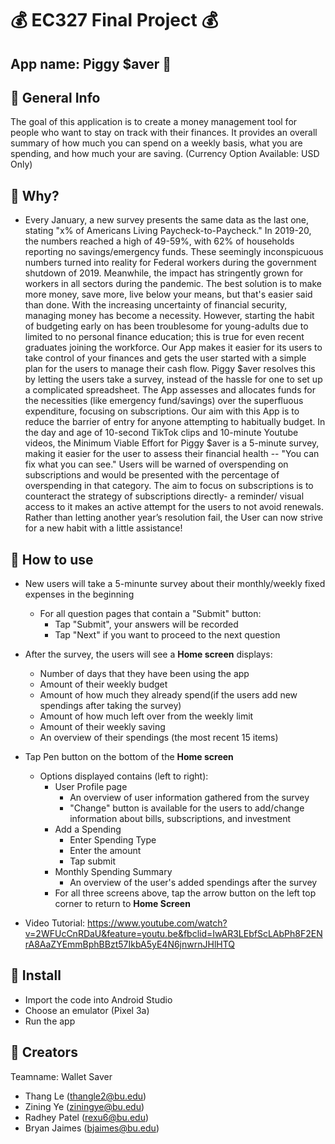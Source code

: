# :moneybag: EC327 Final Project :moneybag:

## App name: Piggy $aver :pig:

## :page_facing_up: General Info 
The goal of this application is to create a money management tool for people who want to stay on track with their finances. It provides an overall summary of how much you can spend on a weekly basis, what you are spending, and how much your are saving. (Currency Option Available: USD Only)
## 🤨 Why?
- Every January, a new survey presents the same data as the last one, stating "x% of Americans Living Paycheck-to-Paycheck." In  2019-20, the numbers reached a high of 49-59%, with 62% of households reporting no savings/emergency funds. These seemingly inconspicuous numbers turned into reality for Federal workers during the government shutdown of 2019. Meanwhile, the impact has stringently grown for workers in all sectors during the pandemic. The best solution is to make more money, save more, live below your means, but that's easier said than done. With the increasing uncertainty of financial security, managing money has become a necessity. However, starting the habit of budgeting early on has been troublesome for young-adults due to limited to no personal finance education; this is true for even recent graduates joining the workforce. 
	Our App makes it easier for its users to take control of your finances and gets the user started with a simple plan for the users to manage their cash flow. Piggy $aver resolves this by letting the users take a survey, instead of the hassle for one to set up a complicated spreadsheet. The App assesses and allocates funds for the necessities (like emergency fund/savings) over the superfluous expenditure, focusing on subscriptions. Our aim with this App is to reduce the barrier of entry for anyone attempting to habitually budget. In the day and age of 10-second TikTok clips and 10-minute Youtube videos, the Minimum Viable Effort for Piggy $aver is a 5-minute survey, making it easier for the user to assess their financial health -- "You can fix what you can see." Users will be warned of overspending on subscriptions and would be presented with the percentage of overspending in that category. The aim to focus on subscriptions is to counteract the strategy of subscriptions directly- a reminder/ visual access to it makes an active attempt for the users to not avoid renewals. Rather than letting another year’s resolution fail, the User can now strive for a new habit with a little assistance!
## :mag_right: How to use
- New users will take a 5-minunte survey about their monthly/weekly fixed expenses in the beginning 
	- For all question pages that contain a "Submit" button:
		- Tap "Submit", your answers will be recorded
		- Tap "Next" if you want to proceed to the next question
- After the survey, the users will see a **Home screen** displays:
	- Number of days that they have been using the app
	- Amount of their weekly budget
	- Amount of how much they already spend(if the users add new spendings after taking the survey)
	- Amount of how much left over from the weekly limit
	- Amount of their weekly saving
	- An overview of their spendings (the most recent 15 items)		
	
- Tap Pen button on the bottom of the **Home screen** 
	- Options displayed contains (left to right):
		- User Profile page
			- An overview of user information gathered from the survey
			- "Change" button is available for the users to add/change information about bills, subscriptions, and investment 
		- Add a Spending
			- Enter Spending Type
			- Enter the amount
			- Tap submit
		- Monthly Spending Summary
			- An overview of the user's added spendings after the survey
		- For all three screens above, tap the arrow button on the left top corner to return to **Home Screen**

- Video Tutorial: https://www.youtube.com/watch?v=2WFUcCnRDaU&feature=youtu.be&fbclid=IwAR3LEbfScLAbPh8F2ENrA8AaZYEmmBphBBzt57IkbA5yE4N6jnwrnJHlHTQ

## :round_pushpin: Install
- Import the code into Android Studio
- Choose an emulator (Pixel 3a)
- Run the app

## :bust_in_silhouette: Creators
Teamname: Wallet Saver
- Thang Le (thangle2@bu.edu)
- Zining Ye (ziningye@bu.edu)
- Radhey Patel (rexu6@bu.edu)
- Bryan Jaimes (bjaimes@bu.edu)


